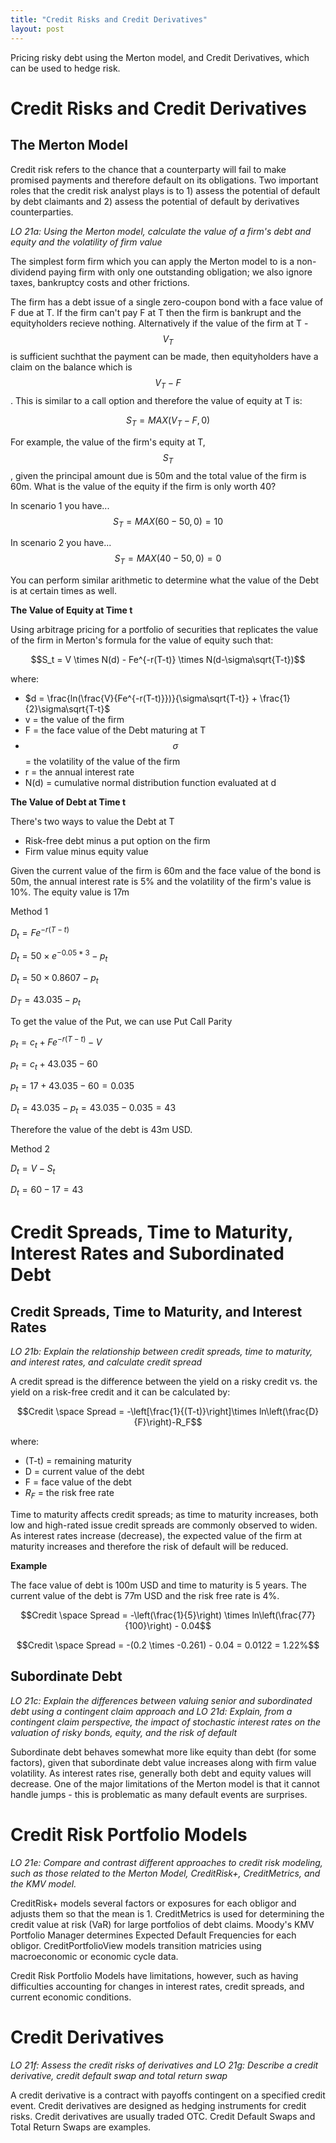 ```yaml
---
title: "Credit Risks and Credit Derivatives"
layout: post
---
```

Pricing risky debt using the Merton model, and Credit Derivatives, which can be used to hedge risk.

# Credit Risks and Credit Derivatives

## The Merton Model
Credit risk refers to the chance that a counterparty will fail to make promised payments and therefore default on its obligations. Two important roles that the credit risk analyst plays is to 1) assess the potential of default by debt claimants and 2) assess the potential of default by derivatives counterparties. 

_LO 21a: Using the Merton model, calculate the value of a firm's debt and equity and the volatility of firm value_

The simplest form firm which you can apply the Merton model to is a non-dividend paying firm with only one outstanding obligation; we also ignore taxes, bankruptcy costs and other frictions. 

The firm has a debt issue of a single zero-coupon bond with a face value of F due at T. If the firm can't pay F at T then the firm is bankrupt and the equityholders recieve nothing. Alternatively if the value of the firm at T - $$V_T$$ is sufficient suchthat the payment can be made, then equityholders have a claim on the balance which is $$V_T - F$$ . This is similar to a call option and therefore the value of equity at T is: 

$$S_T = MAX(V_T - F, 0)$$

For example, the value of the firm's equity at T, $$S_T$$, given the principal amount due is 50m and the total value of the firm is 60m. What is the value of the equity if the firm is only worth 40? 

In scenario 1 you have...$$S_T = MAX(60 - 50, 0) = 10$$

In scenario 2 you have...$$S_T = MAX(40-50, 0) = 0$$

You can perform similar arithmetic to determine what the value of the Debt is at certain times as well. 

**The Value of Equity at Time t**

Using arbitrage pricing for a portfolio of securities that replicates the value of the firm in Merton's formula for the value of equity such that: 

$$S_t = V \times N(d) - Fe^{-r(T-t)} \times N(d-\sigma\sqrt{T-t})$$

where:
* $d = \frac{ln(\frac{V}{Fe^{-r(T-t)}})}{\sigma\sqrt{T-t}} + \frac{1}{2}\sigma\sqrt{T-t}$
* v = the value of the firm
* F = the face value of the Debt maturing at T
* $$\sigma$$ = the volatility of the value of the firm
* r = the annual interest rate
* N(d) = cumulative normal distribution function evaluated at d

**The Value of Debt at Time t**

There's two ways to value the Debt at T
* Risk-free debt minus a put option on the firm
* Firm value minus equity value

Given the current value of the firm is 60m and the face value of the bond is 50m, the annual interest rate is 5% and the volatility of the firm's value is 10%. The equity value is 17m

Method 1

$D_t = Fe^{-r(T-t)}$

$D_t = 50\times e^{-0.05*3} - p_t$

$D_t = 50 \times 0.8607 - p_t$

$D_T = 43.035 - p_t$

To get the value of the Put, we can use Put Call Parity

$p_t = c_t + Fe^{-r(T-t)}-V$

$p_t = c_t + 43.035 - 60$

$p_t = 17 + 43.035 - 60 = 0.035$

$D_t = 43.035 - p_t = 43.035 - 0.035 = 43$

Therefore the value of the debt is 43m USD.

Method 2

$D_t = V - S_t$

$D_t = 60 - 17 = 43$

# Credit Spreads, Time to Maturity, Interest Rates and Subordinated Debt

## Credit Spreads, Time to Maturity, and Interest Rates
_LO 21b: Explain the relationship between credit spreads, time to maturity, and interest rates, and calculate credit spread_

A credit spread is the difference between the yield on a risky credit vs. the yield on a risk-free credit and it can be calculated by: 

$$Credit \space Spread = -\left[\frac{1}{(T-t)}\right]\times ln\left(\frac{D}{F}\right)-R_F$$

where: 
* (T-t) = remaining maturity
* D = current value of the debt
* F = face value of the debt
* $R_F$ = the risk free rate

Time to maturity affects credit spreads; as time to maturity increases, both low and high-rated issue credit spreads are commonly observed to widen. As interest rates increase (decrease), the expected value of the firm at maturity increases and therefore the risk of default will be reduced. 

**Example**

The face value of debt is 100m USD and time to maturity is 5 years. The current value of the debt is 77m USD and the risk free rate is 4%. 

$$Credit \space Spread = -\left(\frac{1}{5}\right) \times ln\left(\frac{77}{100}\right) - 0.04$$

$$Credit \space Spread = -(0.2 \times -0.261) - 0.04 = 0.0122 = 1.22%$$

## Subordinate Debt
_LO 21c: Explain the differences between valuing senior and subordinated debt using a contingent claim approach and LO 21d: Explain, from a contingent claim perspective, the impact of stochastic interest rates on the valuation of risky bonds, equity, and the risk of default_

Subordinate debt behaves somewhat more like equity than debt (for some factors), given that subordinate debt value increases along with firm value volatility.  As interest rates rise, generally both debt and equity values will decrease. One of the major limitations of the Merton model is that it cannot handle jumps - this is problematic as many default events are surprises. 

# Credit Risk Portfolio Models
_LO 21e: Compare and contrast different approaches to credit risk modeling, such as those related to the Merton Model, CreditRisk+, CreditMetrics, and the KMV model._

CreditRisk+ models several factors or exposures for each obligor and adjusts them so that the mean is 1. CreditMetrics is used for determining the credit value at risk (VaR) for large portfolios of debt claims. Moody's KMV Portfolio Manager determines Expected Default Frequencies for each obligor. CreditPortfolioView models transition matricies using macroeconomic or economic cycle data. 

Credit Risk Portfolio Models have limitations, however, such as having difficulties accounting for changes in interest rates, credit spreads, and current economic conditions. 

# Credit Derivatives
_LO 21f: Assess the credit risks of derivatives and LO 21g: Describe a credit derivative, credit default swap and total return swap_

A credit derivative is a contract with payoffs contingent on a specified credit event. Credit derivatives are designed as hedging instruments for credit risks. Credit derivatives are usually traded OTC. Credit Default Swaps and Total Return Swaps are examples.
